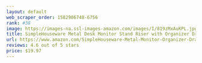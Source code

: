 ```yaml
---
layout: default 
﻿web_scraper_order: 1582906748-6756
rank: #38
image: https://images-na.ssl-images-amazon.com/images/I/819zMxAuKPL.jpg
title: SimpleHouseware Metal Desk Monitor Stand Riser with Organizer Drawer
url: https://www.amazon.com/SimpleHouseware-Metal-Monitor-Organizer-Drawer/dp/B075KP5JLH/ref=zg_mw_office-products_38?_encoding=UTF8&psc=1&refRID=P0ECJQ11PPCC8ZJ2K329
reviews: 4.6 out of 5 stars
price: $19.97 
---
```

